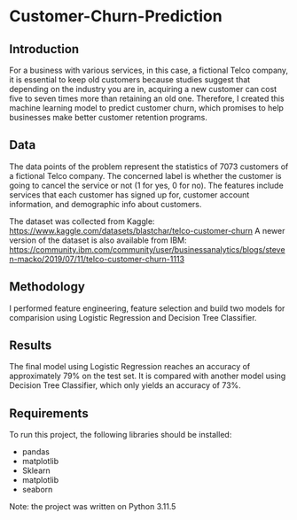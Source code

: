 # Customer-Churn-Prediction

## Introduction
For a business with various services, in this case, a fictional Telco company, it is essential to keep old customers because studies suggest that depending on the industry you are in, acquiring a new customer can cost five to seven times more than retaining an old one. Therefore, I created this machine learning model to predict customer churn, which promises to help businesses make better customer retention programs.

## Data
The data points of the problem represent the statistics of 7073 customers of  a fictional Telco company. The concerned label is whether the customer is going to cancel the service or not (1 for yes, 0 for no). The features include services that each customer has signed up for, customer account information, and demographic info about customers. 

The dataset was collected from Kaggle: https://www.kaggle.com/datasets/blastchar/telco-customer-churn
A newer version of the dataset is also available from IBM: https://community.ibm.com/community/user/businessanalytics/blogs/steven-macko/2019/07/11/telco-customer-churn-1113

## Methodology
I performed feature engineering, feature selection and build two models for comparision using Logistic Regression and Decision Tree Classifier.

## Results
The final model using Logistic Regression reaches an accuracy of approximately 79% on the test set. It is compared with another model using Decision Tree Classifier, which only yields an accuracy of 73%.

## Requirements
To run this project, the following libraries should be installed:
<ul>
  <li>pandas</li>
  <li>matplotlib</li>
  <li>Sklearn</li>
  <li>matplotlib</li>
  <li>seaborn</li>
</ul>
Note: the project was written on Python 3.11.5

